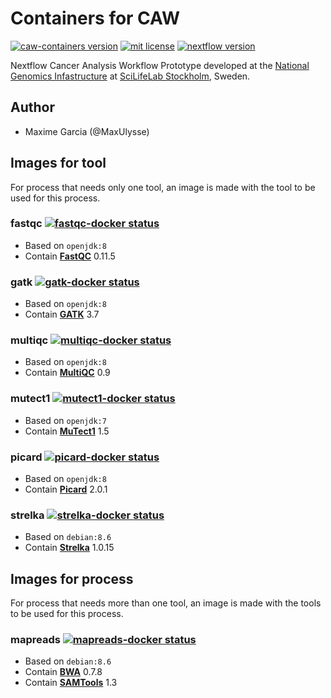 # Containers for CAW

[![caw-containers version][version-badge]][version-link] [![mit license][license-badge]][license-link] [![nextflow version][nextflow-badge]][nextflow-link]

Nextflow Cancer Analysis Workflow Prototype developed at the [National Genomics Infastructure]([ngi-link]) at [SciLifeLab Stockholm]([scilifelab-stockholm-link]), Sweden.

## Author

- Maxime Garcia (@MaxUlysse)

## Images for tool

For process that needs only one tool, an image is made with the tool to be used for this process.

### fastqc [![fastqc-docker status][fastqc-docker-badge]][fastqc-docker-link]

- Based on `openjdk:8`
- Contain **[FastQC]([fastqc-link])** 0.11.5

### gatk [![gatk-docker status][gatk-docker-badge]][gatk-docker-link]

- Based on `openjdk:8`
- Contain **[GATK]([gatk-link])** 3.7

### multiqc [![multiqc-docker status][multiqc-docker-badge]][multiqc-docker-link]

- Based on `openjdk:8`
- Contain **[MultiQC]([multiqc-link])** 0.9

### mutect1 [![mutect1-docker status][mutect1-docker-badge]][mutect1-docker-link]

- Based on `openjdk:7`
- Contain **[MuTect1]([mutect1-link])** 1.5

### picard [![picard-docker status][picard-docker-badge]][picard-docker-link]

- Based on `openjdk:8`
- Contain **[Picard]([picard-link])** 2.0.1

### strelka [![strelka-docker status][strelka-docker-badge]][strelka-docker-link]

- Based on `debian:8.6`
- Contain **[Strelka]([strelka-link])** 1.0.15

## Images for process

For process that needs more than one tool, an image is made with the tools to be used for this process.

### mapreads [![mapreads-docker status][mapreads-docker-badge]][mapreads-docker-link]

- Based on `debian:8.6`
- Contain **[BWA]([bwa-link])** 0.7.8
- Contain **[SAMTools]([samtools-link])** 1.3

[bwa-link]: http://github.com/lh3/bwa
[fastqc-docker-badge]: https://img.shields.io/docker/automated/maxulysse/fastqc.svg
[fastqc-docker-link]: https://hub.docker.com/r/maxulysse/fastqc
[fastqc-link]: http://www.bioinformatics.babraham.ac.uk/projects/fastqc/
[gatk-docker-badge]: https://img.shields.io/docker/automated/maxulysse/gatk.svg
[gatk-docker-link]: https://hub.docker.com/r/maxulysse/gatk
[gatk-link]: https://github.com/broadgsa/gatk-protected
[license-badge]: https://img.shields.io/badge/license-MIT-blue.svg
[license-link]: https://github.com/MaxUlysse/CAW-containers/blob/master/LICENSE
[mapreads-docker-badge]: https://img.shields.io/docker/automated/maxulysse/mapreads.svg
[mapreads-docker-link]: https://hub.docker.com/r/maxulysse/mapreads
[multiqc-docker-badge]: https://img.shields.io/docker/automated/maxulysse/multiqc.svg
[multiqc-docker-link]: https://hub.docker.com/r/maxulysse/multiqc
[multiqc-link]: https://github.com/ewels/MultiQC/
[mutect1-docker-badge]: https://img.shields.io/docker/automated/maxulysse/mutect1.svg
[mutect1-docker-link]: https://hub.docker.com/r/maxulysse/mutect1
[mutect1-link]: https://github.com/broadinstitute/mutect
[nextflow-badge]: https://img.shields.io/badge/nextflow-%E2%89%A50.22.2-brightgreen.svg
[nextflow-link]: https://www.nextflow.io/
[ngi-link]: https://ngisweden.scilifelab.se/
[picard-docker-badge]: https://img.shields.io/docker/automated/maxulysse/picard.svg
[picard-docker-link]: https://hub.docker.com/r/maxulysse/picard
[picard-link]: https://github.com/broadinstitute/picard
[samtools-link]: https://github.com/samtools/samtools
[scilifelab-stockholm-link]: https://www.scilifelab.se/platforms/ngi/
[strelka-docker-badge]: https://img.shields.io/docker/automated/maxulysse/strelka.svg
[strelka-docker-link]: https://hub.docker.com/r/maxulysse/strelka
[strelka-link]: https://sites.google.com/site/strelkasomaticvariantcaller/home
[version-badge]: https://img.shields.io/badge/CAW--containers-vα-green.svg
[version-link]: https://github.com/MaxUlysse/CAW-containers/releases/tag/vα
